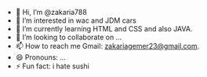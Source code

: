 - 👋 Hi, I’m @zakaria788
- 👀 I’m interested in wac and JDM cars
- 🌱 I’m currently learning HTML and CSS and also JAVA.
- 💞️ I’m looking to collaborate on ...
- 📫 How to reach me Gmail: zakariagemer23@gmail.com.
- 😄 Pronouns: ...
- ⚡ Fun fact: i hate sushi

<!---
zakaria788/zakaria788 is a ✨ special ✨ repository because its `README.md` (this file) appears on your GitHub profile.
You can click the Preview link to take a look at your changes.
--->
